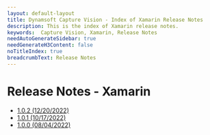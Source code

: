 ```yaml
---
layout: default-layout
title: Dynamsoft Capture Vision - Index of Xamarin Release Notes
description: This is the index of Xamarin release notes.
keywords:  Capture Vision, Xamarin, Release Notes
needAutoGenerateSidebar: true
needGenerateH3Content: false
noTitleIndex: true
breadcrumbText: Release Notes
---
```


# Release Notes - Xamarin

- [1.0.2 (12/20/2022)](xamarin-1.md#102-12202022)
- [1.0.1 (10/17/2022)](xamarin-1.md#101-10172022)
- [1.0.0 (08/04/2022)](xamarin-1.md#100-08042022)
